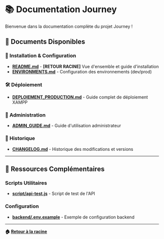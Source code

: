 # 📚 Documentation Journey

Bienvenue dans la documentation complète du projet Journey !

## 📖 Documents Disponibles

### 🚀 Installation & Configuration
- **[README.md](../README.md)** - **[RETOUR RACINE]** Vue d'ensemble et guide d'installation
- **[ENVIRONMENTS.md](ENVIRONMENTS.md)** - Configuration des environnements (dev/prod)

### 🛠️ Déploiement
- **[DEPLOIEMENT_PRODUCTION.md](DEPLOIEMENT_PRODUCTION.md)** - Guide complet de déploiement XAMPP

### 👤 Administration  
- **[ADMIN_GUIDE.md](ADMIN_GUIDE.md)** - Guide d'utilisation administrateur

### 📝 Historique
- **[CHANGELOG.md](CHANGELOG.md)** - Historique des modifications et versions

---

## 🔧 Ressources Complémentaires

### Scripts Utilitaires
- **[script/api-test.js](../script/api-test.js)** - Script de test de l'API

### Configuration
- **[backend/.env.example](../backend/.env.example)** - Exemple de configuration backend

---

**🏠 [Retour à la racine](../README.md)**